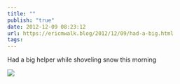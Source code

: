 ```yaml
---
title: ""
publish: "true"
date: 2012-12-09 08:23:12
url: https://ericmwalk.blog/2012/12/09/had-a-big.html
tags: 
---
```


Had a big helper while shoveling snow this morning

![](https://ericmwalk.blog/uploads/2022/8fae260bc0.jpg)